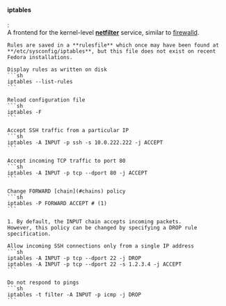#### iptables
:   
    A frontend for the kernel-level [**netfilter**](#netfilter) service, similar to [firewalld](#firewalld). 

    Rules are saved in a **rulesfile** which once may have been found at **/etc/sysconfig/iptables**, but this file does not exist on recent Fedora installations.

    Display rules as written on disk
    ```sh
    iptables --list-rules
    ```

    Reload configuration file
    ```sh
    iptables -F
    ```
    
    Accept SSH traffic from a particular IP
    ```sh
    iptables -A INPUT -p ssh -s 10.0.222.222 -j ACCEPT
    ```
    
    Accept incoming TCP traffic to port 80
    ```sh
    iptables -A INPUT -p tcp --dport 80 -j ACCEPT
    ```
    
    Change FORWARD [chain](#chains) policy
    ```sh
    iptables -P FORWARD ACCEPT # (1)
    ```

    1. By default, the INPUT chain accepts incoming packets.
    However, this policy can be changed by specifying a DROP rule specification.
    
    Allow incoming SSH connections only from a single IP address
    ```sh
    iptables -A INPUT -p tcp --dport 22 -j DROP
    iptables -A INPUT -p tcp --dport 22 -s 1.2.3.4 -j ACCEPT
    ```

    Do not respond to pings
    ```sh
    iptables -t filter -A INPUT -p icmp -j DROP
    ```

